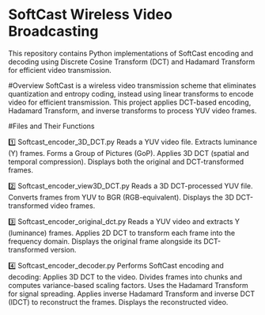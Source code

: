 # SoftCast Wireless Video Broadcasting
This repository contains Python implementations of SoftCast encoding and decoding using Discrete Cosine Transform (DCT) and Hadamard Transform for efficient video transmission.

#Overview
SoftCast is a wireless video transmission scheme that eliminates quantization and entropy coding, instead using linear transforms to encode video for efficient transmission. This project applies DCT-based encoding, Hadamard Transform, and inverse transforms to process YUV video frames.

#Files and Their Functions

1️⃣ Softcast_encoder_3D_DCT.py
Reads a YUV video file.
Extracts luminance (Y) frames.
Forms a Group of Pictures (GoP).
Applies 3D DCT (spatial and temporal compression).
Displays both the original and DCT-transformed frames.

2️⃣ Softcast_encoder_view3D_DCT.py
Reads a 3D DCT-processed YUV file.
Converts frames from YUV to BGR (RGB-equivalent).
Displays the 3D DCT-transformed video frames.

3️⃣ Softcast_encoder_original_dct.py
Reads a YUV video and extracts Y (luminance) frames.
Applies 2D DCT to transform each frame into the frequency domain.
Displays the original frame alongside its DCT-transformed version.

4️⃣ Softcast_encoder_decoder.py
Performs SoftCast encoding and decoding:
Applies 3D DCT to the video.
Divides frames into chunks and computes variance-based scaling factors.
Uses the Hadamard Transform for signal spreading.
Applies inverse Hadamard Transform and inverse DCT (IDCT) to reconstruct the frames.
Displays the reconstructed video.
